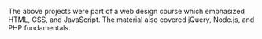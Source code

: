 The above projects were part of a web design course which emphasized HTML, CSS, and JavaScript. The material also covered jQuery, Node.js, and PHP fundamentals.
